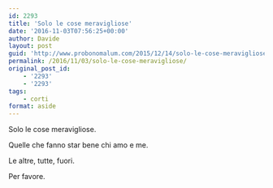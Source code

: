 ```yaml
---
id: 2293
title: 'Solo le cose meravigliose'
date: '2016-11-03T07:56:25+00:00'
author: Davide
layout: post
guid: 'http://www.probonomalum.com/2015/12/14/solo-le-cose-meravigliose/'
permalink: /2016/11/03/solo-le-cose-meravigliose/
original_post_id:
    - '2293'
    - '2293'
tags:
    - corti
format: aside
---
```


Solo le cose meravigliose.

Quelle che fanno star bene chi amo e me.

Le altre, tutte, fuori.

Per favore.
